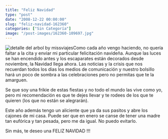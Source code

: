 ```yaml
---
title: "Feliz Navidad"
type: "post"
date: "2008-12-22 00:00:00"
slug: "feliz-navidad-162360"
categories: ["Sin Categoría"]
image: "/post-images/162360-109697.jpg"
---
```


![detalle del arbol by missviajes](/post-images/162360-109697.jpg "detalle del arbol by missviajes")Como cada año vengo haciendo, no quería faltar a la cita y enviar mi particular felicitación navideña. Aunque las luces se han encendido antes y los escaparates están decorados desde noviembre, la Navidad llega ahora. Las noticias y la crisis que nos recuerdan todos los dias los medios de comunicación y nuestro bolsillo hará un poco de sombra a las celebraciones pero no permitas que te la amarguen.

Se que soy una frikie de estas fiestas y no todo el mundo las vive como yo, pero mi recomendación es que te dejes llevar y te rodees de los que te quieren (los que no están se alegrarán).

Este año además tengo un aliciente que ya da sus pasitos y abre los cajones de mi casa. Puede ser que en enero se canse de tener una madre tan eufórica y tan pesada, pero me da igual. No puedo evitarlo.

Sin más, te deseo una FELIZ NAVIDAD !!!